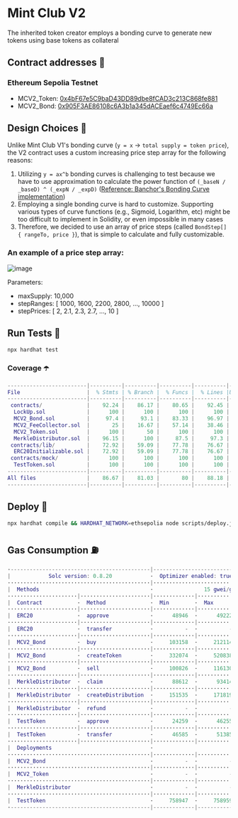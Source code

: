 # Mint Club V2
The inherited token creator employs a bonding curve to generate new tokens using base tokens as collateral

## Contract addresses 📜
### Ethereum Sepolia Testnet
- MCV2_Token: [0x4bF67e5C9baD43DD89dbe8fCAD3c213C868fe881](https://sepolia.etherscan.io/address/0x4bF67e5C9baD43DD89dbe8fCAD3c213C868fe881#code)
- MCV2_Bond: [0x905F3AE86108c6A3b1a345dACEaef6c4749Ec66a](https://sepolia.etherscan.io/address/0x905F3AE86108c6A3b1a345dACEaef6c4749Ec66a#code)

## Design Choices 📐
Unlike Mint Club V1's bonding curve (`y = x` -> `total supply = token price`), the V2 contract uses a custom increasing price step array for the following reasons:
1. Utilizing `y = ax^b` bonding curves is challenging to test because we have to use approximation to calculate the power function of `(_baseN / _baseD) ^ (_expN / _expD)` ([Reference: Banchor's Bonding Curve implementation](https://github.com/relevant-community/bonding-curve/blob/master/contracts/Power.sol))
2. Employing a single bonding curve is hard to customize. Supporting various types of curve functions (e.g., Sigmoid, Logarithm, etc) might be too difficult to implement in Solidity, or even impossible in many cases
3. Therefore, we decided to use an array of price steps (called `BondStep[] { rangeTo, price }`), that is simple to calculate and fully customizable.

### An example of a price step array:
![image](https://github.com/Steemhunt/mint.club-v2-contract/assets/1332279/d61607a2-39cc-433a-8cd2-3bbb627ab2aa)

Parameters:
- maxSupply: 10,000
- stepRanges: [ 1000, 1600, 2200, 2800, ..., 10000 ]
- stepPrices: [ 2, 2.1, 2.3, 2.7, ..., 10 ]

## Run Tests 🧪
```bash
npx hardhat test
```

### Coverage ☂️
```m
-------------------------|----------|----------|----------|----------|----------------|
File                     |  % Stmts | % Branch |  % Funcs |  % Lines |Uncovered Lines |
-------------------------|----------|----------|----------|----------|----------------|
 contracts/              |    92.24 |    86.17 |    80.65 |    92.45 |                |
  LockUp.sol             |      100 |      100 |      100 |      100 |                |
  MCV2_Bond.sol          |     97.4 |     93.1 |    83.33 |    96.97 |    140,144,165 |
  MCV2_FeeCollector.sol  |       25 |    16.67 |    57.14 |    38.46 |... 35,37,47,55 |
  MCV2_Token.sol         |      100 |       50 |      100 |      100 |                |
  MerkleDistributor.sol  |    96.15 |      100 |     87.5 |     97.3 |            119 |
 contracts/lib/          |    72.92 |    59.09 |    77.78 |    76.67 |                |
  ERC20Initializable.sol |    72.92 |    59.09 |    77.78 |    76.67 |... 171,172,175 |
 contracts/mock/         |      100 |      100 |      100 |      100 |                |
  TestToken.sol          |      100 |      100 |      100 |      100 |                |
-------------------------|----------|----------|----------|----------|----------------|
All files                |    86.67 |    81.03 |       80 |    88.18 |                |
-------------------------|----------|----------|----------|----------|----------------|
```

## Deploy 🚀
```bash
npx hardhat compile && HARDHAT_NETWORK=ethsepolia node scripts/deploy.js
```

## Gas Consumption ⛽️
```m
·--------------------------------------------|---------------------------|---------------|-----------------------------·
|            Solc version: 0.8.20            ·  Optimizer enabled: true  ·  Runs: 50000  ·  Block limit: 30000000 gas  │
·············································|···························|···············|······························
|  Methods                                   ·                15 gwei/gas                ·       1836.68 usd/eth       │
······················|······················|·············|·············|···············|···············|··············
|  Contract           ·  Method              ·  Min        ·  Max        ·  Avg          ·  # calls      ·  usd (avg)  │
······················|······················|·············|·············|···············|···············|··············
|  ERC20              ·  approve             ·      48946  ·      49222  ·        49190  ·           17  ·       1.36  │
······················|······················|·············|·············|···············|···············|··············
|  ERC20              ·  transfer            ·          -  ·          -  ·        32163  ·            1  ·       0.89  │
······················|······················|·············|·············|···············|···············|··············
|  MCV2_Bond          ·  buy                 ·     103158  ·     212114  ·       167351  ·           55  ·       4.61  │
······················|······················|·············|·············|···············|···············|··············
|  MCV2_Bond          ·  createToken         ·     332074  ·     520838  ·       517842  ·           63  ·      14.27  │
······················|······················|·············|·············|···············|···············|··············
|  MCV2_Bond          ·  sell                ·     100826  ·     116130  ·       107128  ·           17  ·       2.95  │
······················|······················|·············|·············|···············|···············|··············
|  MerkleDistributor  ·  claim               ·      88612  ·      93414  ·        92267  ·           10  ·       2.54  │
······················|······················|·············|·············|···············|···············|··············
|  MerkleDistributor  ·  createDistribution  ·     151535  ·     171819  ·       162726  ·           29  ·       4.48  │
······················|······················|·············|·············|···············|···············|··············
|  MerkleDistributor  ·  refund              ·          -  ·          -  ·        45137  ·            2  ·       1.24  │
······················|······················|·············|·············|···············|···············|··············
|  TestToken          ·  approve             ·      24259  ·      46255  ·        45960  ·           77  ·       1.27  │
······················|······················|·············|·············|···············|···············|··············
|  TestToken          ·  transfer            ·      46585  ·      51385  ·        50177  ·           44  ·       1.38  │
······················|······················|·············|·············|···············|···············|··············
|  Deployments                               ·                                           ·  % of limit   ·             │
·············································|·············|·············|···············|···············|··············
|  MCV2_Bond                                 ·          -  ·          -  ·      2548364  ·        8.5 %  ·      70.21  │
·············································|·············|·············|···············|···············|··············
|  MCV2_Token                                ·          -  ·          -  ·      1064865  ·        3.5 %  ·      29.34  │
·············································|·············|·············|···············|···············|··············
|  MerkleDistributor                         ·          -  ·          -  ·      1320233  ·        4.4 %  ·      36.37  │
·············································|·············|·············|···············|···············|··············
|  TestToken                                 ·     758947  ·     758959  ·       758953  ·        2.5 %  ·      20.91  │
·--------------------------------------------|-------------|-------------|---------------|---------------|-------------·
```
